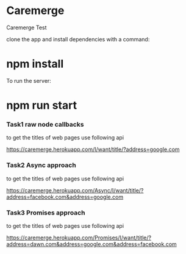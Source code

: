 # Caremerge
Caremerge Test

clone the app and install dependencies with a command:

# npm install

To run the server:

# npm run start

### Task1 raw node callbacks

to get the titles of web pages use following api

https://caremerge.herokuapp.com/I/want/title/?address=google.com

### Task2 Async approach

to get the titles of web pages use following api

https://caremerge.herokuapp.com/Async/I/want/title/?address=facebook.com&address=google.com

### Task3 Promises approach

to get the titles of web pages use following api

https://caremerge.herokuapp.com/Promises/I/want/title/?address=dawn.com&address=google.com&address=facebook.com